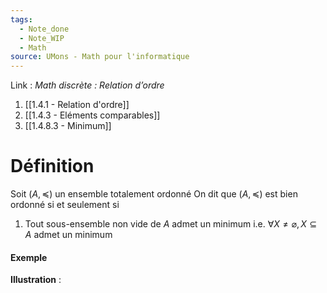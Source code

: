```yaml
---
tags:
  - Note_done
  - Note_WIP
  - Math
source: UMons - Math pour l'informatique
---
```


Link :
_Math discrète : Relation d’ordre_
1. [[1.4.1 - Relation d'ordre]]
2. [[1.4.3 - Eléments comparables]]
3. [[1.4.8.3 - Minimum]]

# Définition
Soit $(A, \preceq)$ un ensemble totalement ordonné 
On dit que $(A,\preceq)$ est bien ordonné si et seulement si 
1. Tout sous-ensemble non vide de $A$ admet un minimum i.e. $\forall X\neq\varnothing, X\subseteq A$ admet un minimum

#### Exemple
**Illustration** : 
